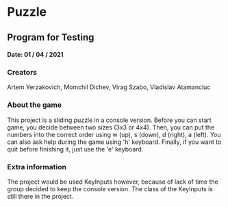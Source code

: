 # Puzzle
## Program for Testing

#### Date: 01 / 04 / 2021

### Creators
Artem Yerzakovich, Momchil Dichev, Virag Szabo, Vladislav Atamanciuc

### About the game
This project is a sliding puzzle in a console version. 
Before you can start game, you decide between two sizes (3x3 or 4x4). 
Then, you can put the numbers into the correct order using w (up), s (down), d (right), a (left). 
You can also ask help during the game using 'h' keyboard. 
Finally, if you want to quit before finishing it, just use the 'e' keyboard.

### Extra information
The project would be used KeyInputs however, because of lack of time the group decided to keep the console version. 
The class of the KeyInputs is still there in the project.

